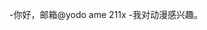 -你好，邮箱@yodo ame 211x
-我对动漫感兴趣。


<!---
ame211x/ame211x是一个特殊的存储库，因为它的'README.md（这个文件）出现在您的GitHub配置文件中。
您可以单击预览链接查看更改。
--->
